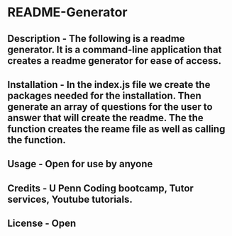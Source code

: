 # README-Generator

## Description - The following is a readme generator. It is a command-line application that creates a readme generator for ease of access.


## Installation - In the index.js file we create the packages needed for the installation. Then generate an array of questions for the user to answer that will create the readme. The the function creates the reame file as well as calling the function.

## Usage - Open for use by anyone

## Credits - U Penn Coding bootcamp, Tutor services, Youtube tutorials.

## License - Open